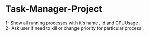 # Task-Manager-Project
  1- Show all running processes with it's name , id and CPUUsage .  
  2- Ask user if need to kill or change priority for particular process .
